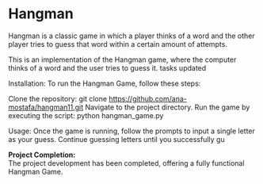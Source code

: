 # Hangman
Hangman is a classic game in which a player thinks of a word and the other player tries to guess that word within a certain amount of attempts.

This is an implementation of the Hangman game, where the computer thinks of a word and the user tries to guess it. 
tasks updated

Installation:
To run the Hangman Game, follow these steps:

Clone the repository: git clone https://github.com/ana-mostafa/hangman11.git
Navigate to the project directory.
Run the game by executing the script: python hangman_game.py

Usage:
Once the game is running, follow the prompts to input a single letter as your guess. Continue guessing letters until you successfully gu

**Project Completion:**  
The project development has been completed, offering a fully functional Hangman Game.
